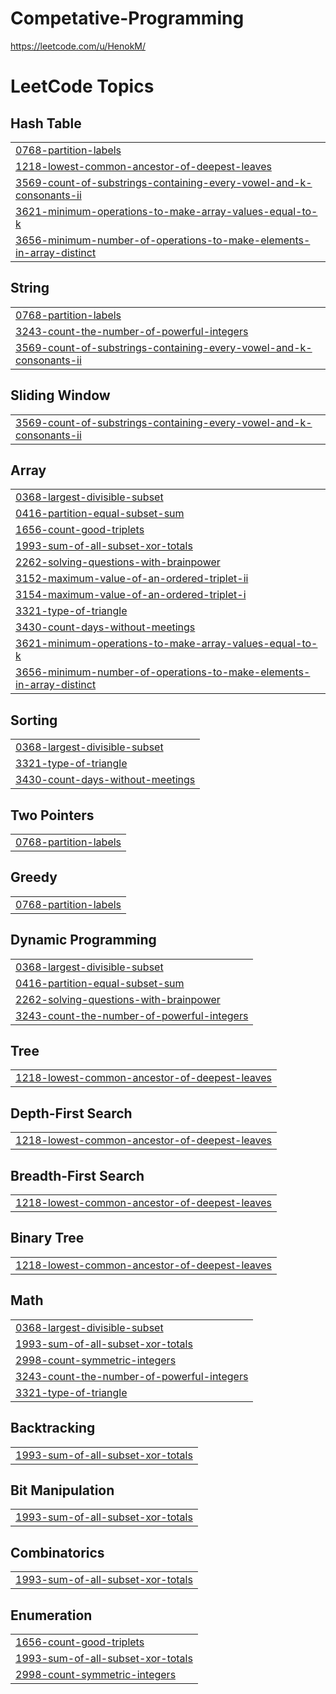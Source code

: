 # Competative-Programming

https://leetcode.com/u/HenokM/

<!---LeetCode Topics Start-->
# LeetCode Topics
## Hash Table
|  |
| ------- |
| [0768-partition-labels](https://github.com/henok2159/Competative-Programming/tree/master/0768-partition-labels) |
| [1218-lowest-common-ancestor-of-deepest-leaves](https://github.com/henok2159/Competative-Programming/tree/master/1218-lowest-common-ancestor-of-deepest-leaves) |
| [3569-count-of-substrings-containing-every-vowel-and-k-consonants-ii](https://github.com/henok2159/Competative-Programming/tree/master/3569-count-of-substrings-containing-every-vowel-and-k-consonants-ii) |
| [3621-minimum-operations-to-make-array-values-equal-to-k](https://github.com/henok2159/Competative-Programming/tree/master/3621-minimum-operations-to-make-array-values-equal-to-k) |
| [3656-minimum-number-of-operations-to-make-elements-in-array-distinct](https://github.com/henok2159/Competative-Programming/tree/master/3656-minimum-number-of-operations-to-make-elements-in-array-distinct) |
## String
|  |
| ------- |
| [0768-partition-labels](https://github.com/henok2159/Competative-Programming/tree/master/0768-partition-labels) |
| [3243-count-the-number-of-powerful-integers](https://github.com/henok2159/Competative-Programming/tree/master/3243-count-the-number-of-powerful-integers) |
| [3569-count-of-substrings-containing-every-vowel-and-k-consonants-ii](https://github.com/henok2159/Competative-Programming/tree/master/3569-count-of-substrings-containing-every-vowel-and-k-consonants-ii) |
## Sliding Window
|  |
| ------- |
| [3569-count-of-substrings-containing-every-vowel-and-k-consonants-ii](https://github.com/henok2159/Competative-Programming/tree/master/3569-count-of-substrings-containing-every-vowel-and-k-consonants-ii) |
## Array
|  |
| ------- |
| [0368-largest-divisible-subset](https://github.com/henok2159/Competative-Programming/tree/master/0368-largest-divisible-subset) |
| [0416-partition-equal-subset-sum](https://github.com/henok2159/Competative-Programming/tree/master/0416-partition-equal-subset-sum) |
| [1656-count-good-triplets](https://github.com/henok2159/Competative-Programming/tree/master/1656-count-good-triplets) |
| [1993-sum-of-all-subset-xor-totals](https://github.com/henok2159/Competative-Programming/tree/master/1993-sum-of-all-subset-xor-totals) |
| [2262-solving-questions-with-brainpower](https://github.com/henok2159/Competative-Programming/tree/master/2262-solving-questions-with-brainpower) |
| [3152-maximum-value-of-an-ordered-triplet-ii](https://github.com/henok2159/Competative-Programming/tree/master/3152-maximum-value-of-an-ordered-triplet-ii) |
| [3154-maximum-value-of-an-ordered-triplet-i](https://github.com/henok2159/Competative-Programming/tree/master/3154-maximum-value-of-an-ordered-triplet-i) |
| [3321-type-of-triangle](https://github.com/henok2159/Competative-Programming/tree/master/3321-type-of-triangle) |
| [3430-count-days-without-meetings](https://github.com/henok2159/Competative-Programming/tree/master/3430-count-days-without-meetings) |
| [3621-minimum-operations-to-make-array-values-equal-to-k](https://github.com/henok2159/Competative-Programming/tree/master/3621-minimum-operations-to-make-array-values-equal-to-k) |
| [3656-minimum-number-of-operations-to-make-elements-in-array-distinct](https://github.com/henok2159/Competative-Programming/tree/master/3656-minimum-number-of-operations-to-make-elements-in-array-distinct) |
## Sorting
|  |
| ------- |
| [0368-largest-divisible-subset](https://github.com/henok2159/Competative-Programming/tree/master/0368-largest-divisible-subset) |
| [3321-type-of-triangle](https://github.com/henok2159/Competative-Programming/tree/master/3321-type-of-triangle) |
| [3430-count-days-without-meetings](https://github.com/henok2159/Competative-Programming/tree/master/3430-count-days-without-meetings) |
## Two Pointers
|  |
| ------- |
| [0768-partition-labels](https://github.com/henok2159/Competative-Programming/tree/master/0768-partition-labels) |
## Greedy
|  |
| ------- |
| [0768-partition-labels](https://github.com/henok2159/Competative-Programming/tree/master/0768-partition-labels) |
## Dynamic Programming
|  |
| ------- |
| [0368-largest-divisible-subset](https://github.com/henok2159/Competative-Programming/tree/master/0368-largest-divisible-subset) |
| [0416-partition-equal-subset-sum](https://github.com/henok2159/Competative-Programming/tree/master/0416-partition-equal-subset-sum) |
| [2262-solving-questions-with-brainpower](https://github.com/henok2159/Competative-Programming/tree/master/2262-solving-questions-with-brainpower) |
| [3243-count-the-number-of-powerful-integers](https://github.com/henok2159/Competative-Programming/tree/master/3243-count-the-number-of-powerful-integers) |
## Tree
|  |
| ------- |
| [1218-lowest-common-ancestor-of-deepest-leaves](https://github.com/henok2159/Competative-Programming/tree/master/1218-lowest-common-ancestor-of-deepest-leaves) |
## Depth-First Search
|  |
| ------- |
| [1218-lowest-common-ancestor-of-deepest-leaves](https://github.com/henok2159/Competative-Programming/tree/master/1218-lowest-common-ancestor-of-deepest-leaves) |
## Breadth-First Search
|  |
| ------- |
| [1218-lowest-common-ancestor-of-deepest-leaves](https://github.com/henok2159/Competative-Programming/tree/master/1218-lowest-common-ancestor-of-deepest-leaves) |
## Binary Tree
|  |
| ------- |
| [1218-lowest-common-ancestor-of-deepest-leaves](https://github.com/henok2159/Competative-Programming/tree/master/1218-lowest-common-ancestor-of-deepest-leaves) |
## Math
|  |
| ------- |
| [0368-largest-divisible-subset](https://github.com/henok2159/Competative-Programming/tree/master/0368-largest-divisible-subset) |
| [1993-sum-of-all-subset-xor-totals](https://github.com/henok2159/Competative-Programming/tree/master/1993-sum-of-all-subset-xor-totals) |
| [2998-count-symmetric-integers](https://github.com/henok2159/Competative-Programming/tree/master/2998-count-symmetric-integers) |
| [3243-count-the-number-of-powerful-integers](https://github.com/henok2159/Competative-Programming/tree/master/3243-count-the-number-of-powerful-integers) |
| [3321-type-of-triangle](https://github.com/henok2159/Competative-Programming/tree/master/3321-type-of-triangle) |
## Backtracking
|  |
| ------- |
| [1993-sum-of-all-subset-xor-totals](https://github.com/henok2159/Competative-Programming/tree/master/1993-sum-of-all-subset-xor-totals) |
## Bit Manipulation
|  |
| ------- |
| [1993-sum-of-all-subset-xor-totals](https://github.com/henok2159/Competative-Programming/tree/master/1993-sum-of-all-subset-xor-totals) |
## Combinatorics
|  |
| ------- |
| [1993-sum-of-all-subset-xor-totals](https://github.com/henok2159/Competative-Programming/tree/master/1993-sum-of-all-subset-xor-totals) |
## Enumeration
|  |
| ------- |
| [1656-count-good-triplets](https://github.com/henok2159/Competative-Programming/tree/master/1656-count-good-triplets) |
| [1993-sum-of-all-subset-xor-totals](https://github.com/henok2159/Competative-Programming/tree/master/1993-sum-of-all-subset-xor-totals) |
| [2998-count-symmetric-integers](https://github.com/henok2159/Competative-Programming/tree/master/2998-count-symmetric-integers) |
<!---LeetCode Topics End-->
